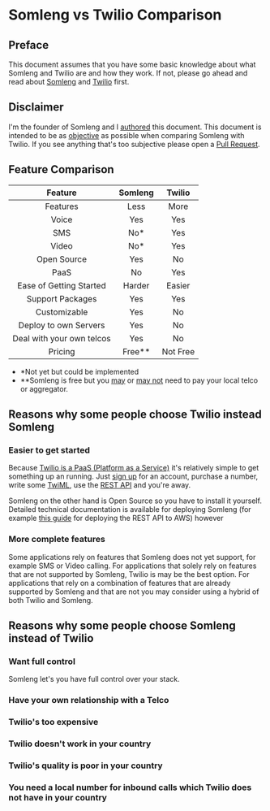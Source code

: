 # Somleng vs Twilio Comparison

## Preface

This document assumes that you have some basic knowledge about what Somleng and Twilio are and how they work. If not, please go ahead and read about [Somleng](https://github.com/somleng/somleng-project/blob/master/docs/what_is_somleng.md) and [Twilio](https://github.com/somleng/somleng-project/blob/master/docs/what_is_twilio.md) first.

## Disclaimer

I'm the founder of Somleng and I [authored](https://github.com/somleng/somleng-project/commit/11e5eca86be878e81aaa020c63c5baa657503b5d) this document. This document is intended to be as [objective](https://www.google.com.kh/search?&q=define+objective) as possible when comparing Somleng with Twilio. If you see anything that's too subjective please open a [Pull Request](https://github.com/somleng/somleng-project/pulls).

## Feature Comparison

| Feature                   | Somleng  | Twilio   |
| :------------------------:|:--------:| :-------:|
| Features                  | Less     | More     |
| Voice                     | Yes      | Yes      |
| SMS                       | No*      | Yes      |
| Video                     | No*      | Yes      |
| Open Source               | Yes      | No       |
| PaaS                      | No       | Yes      |
| Ease of Getting Started   | Harder   | Easier   |
| Support Packages          | Yes      | Yes      |
| Customizable              | Yes      | No       |
| Deploy to own Servers     | Yes      | No       |
| Deal with your own telcos | Yes      | No       |
| Pricing                   | Free**   | Not Free |

* *Not yet but could be implemented
* **Somleng is free but you [may](https://github.com/somleng/somleng-project/blob/master/docs/case_study_africas_voices.md) or [may not](https://github.com/somleng/somleng-project/blob/master/docs/case_study_ews.md) need to pay your local telco or aggregator.

## Reasons why some people choose **Twilio** instead Somleng

### Easier to get started

Because [Twilio is a PaaS (Platform as a Service)](https://en.wikipedia.org/wiki/Twilio) it's relatively simple to get something up an running. Just [sign up](https://www.twilio.com/try-twilio) for an account, purchase a number, write some [TwiML](https://www.twilio.com/docs/api/twiml), use the [REST API](https://www.twilio.com/docs/api/rest) and you're away.

Somleng on the other hand is Open Source so you have to install it yourself. Detailed technical documentation is available for deploying Somleng (for example [this guide](https://github.com/somleng/twilreapi/blob/master/docs/DEPLOYMENT.md) for deploying the REST API to AWS) however

### More complete features

Some applications rely on features that Somleng does not yet support, for example SMS or Video calling. For applications that solely rely on features that are not supported by Somleng, Twilio is may be the best option. For applications that rely on a combination of features that are already supported by Somleng and that are not you may consider using a hybrid of both Twilio and Somleng.

## Reasons why some people choose **Somleng** instead of Twilio

### Want full control

Somleng let's you have full control over your stack.

### Have your own relationship with a Telco

### Twilio's too expensive

### Twilio doesn't work in your country

### Twilio's quality is poor in your country

### You need a local number for inbound calls which Twilio does not have in your country

